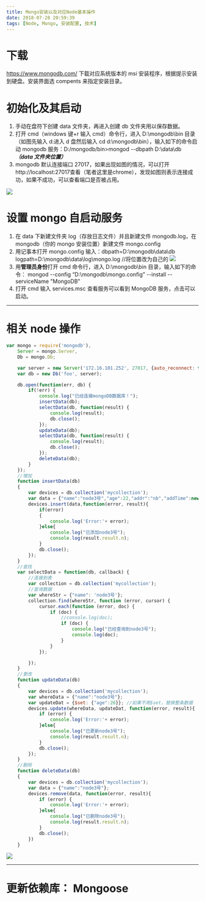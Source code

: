 ```yaml
---
title: Mongo安装以及对应Node基本操作
date: 2018-07-28 20:59:39
tags: [Node, Mongo, 安装配置, 技术]
---
```


# 下载

https://www.mongodb.com/
下载对应系统版本的 msi 安装程序，根据提示安装到硬盘。安装界面选 compents 来指定安装目录。

<!--more-->

# 初始化及其启动

1.  手动在盘符下创建 data 文件夹，再进入创建 db 文件夹用以保存数据。
2.  打开 cmd（windows 键+r 输入 cmd）命令行，进入 D:\mongodb\bin 目录（如图先输入 d:进入 d 盘然后输入 cd d:\mongodb\bin），输入如下的命令启动 mongodb 服务：D:/mongodb/bin>mongod --dbpath D:\data\db **_（data 文件夹位置）_**
3.  mongodb 默认连接端口 27017，如果出现如图的情况，可以打开http://localhost:27017查看（笔者这里是chrome），发现如图则表示连接成功，如果不成功，可以查看端口是否被占用。

![](https://ws1.sinaimg.cn/large/0064OUUqly1fntv6hy1wjj30hh03eglx.jpg)

# 设置 mongo 自启动服务

1.  在 data 下新建文件夹 log（存放日志文件）并且新建文件 mongodb.log，在 mongodb（你的 mongo 安装位置）新建文件 mongo.config
2.  用记事本打开 mongo.config 输入：dbpath=D:\mongodb\data\db
    logpath=D:\mongodb\data\log\mongo.log
    //将位置改为自己的
    ![](https://ws1.sinaimg.cn/large/0064OUUqly1fntv70s292j30hn05l74w.jpg)
3.  用**管理员身份**打开 cmd 命令行，进入 D:\mongodb\bin 目录，输入如下的命令：
    mongod --config “D:\mongodb\mongo.config” --install --serviceName "MongoDB"
4.  打开 cmd 输入 services.msc 查看服务可以看到 MongoDB 服务，点击可以启动。

---

# 相关 node 操作

```javaScript
var mongo = require('mongodb'),
    Server = mongo.Server,
    Db = mongo.Db;

    var server = new Server('172.16.101.252', 27017, {auto_reconnect: true});
    var db = new Db('foo', server);

    db.open(function(err, db) {
        if(!err) {
            console.log("已经连接mongoDB数据库！");
            insertData(db);
            selectData(db, function(result) {
                console.log(result);
                db.close();
            });
            updateData(db);
            selectData(db, function(result) {
                console.log(result);
                db.close();
            });
            deleteData(db);
        }
    });
    //增加
    function insertData(db)
    {
        var devices = db.collection('mycollection');
        var data = {"name":"node3号","age":22,"addr":"nb","addTime":new Date()};
        devices.insert(data,function(error, result){
            if(error)
            {
                console.log('Error:'+ error);
            }else{
                console.log("已添加node3号");
                console.log(result.result.n);
            }
            db.close();
        });
    }
    //查找
    var selectData = function(db, callback) {
        //连接到表
        var collection = db.collection('mycollection');
        //查询数据
        var whereStr = {"name": 'node3号'};
        collection.find(whereStr, function (error, cursor) {
            cursor.each(function (error, doc) {
                if (doc) {
                    //console.log(doc);
                    if (doc) {
                        console.log("已经查询到node3号");
                        console.log(doc);
                    }
                }
            });

        });
    }
    //更改
    function updateData(db)
    {
        var devices = db.collection('mycollection');
        var whereData = {"name":"node3号"};
        var updateDat = {$set: {"age":26}}; //如果不用$set，替换整条数据
        devices.update(whereData, updateDat, function(error, result){
            if (error) {
                console.log('Error:'+ error);
            }else{
                console.log("已更新node3号");
                console.log(result.result.n);
            }
            db.close();
        });
    }
    //删除
    function deleteData(db)
    {
        var devices = db.collection('mycollection');
        var data = {"name":"node3号"};
        devices.remove(data, function(error, result){
            if (error) {
                console.log('Error:'+ error);
            }else{
                console.log("已删除node3号");
                console.log(result.result.n);
            }
            db.close();
        })
    }
```

![](https://ws1.sinaimg.cn/large/0064OUUqly1fntv7mmb2cj30ki0g0mxs.jpg)

---

# 更新依赖库： Mongoose
